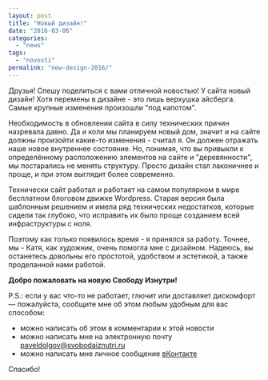 ```yaml
---
layout: post
title: "Новый дизайн!"
date: "2016-03-06"
categories: 
  - "news"
tags: 
  - "novosti"
permalink: "new-design-2016/"
---
```


Друзья! Спешу поделиться с вами отличной новостью! У сайта новый дизайн! Хотя перемены в дизайне - это лишь верхушка айсберга. Самые крупные изменения произошли "под капотом".

Необходимость в обновлении сайта в силу технических причин назревала давно. Да и коли мы планируем новый дом, значит и на сайте должны произойти какие-то изменения - считал я. Он должен отражать наше новое внутреннее состояние. Но, понимая, что вы привыкли к определённому расположению элементов на сайте и "деревянности", мы постарались не менять структуру. Просто дизайн стал лаконичнее и проще, и при этом выглядит более современно.

Технически сайт работал и работает на самом популярном в мире бесплатном блоговом движке Wordpress. Старая версия была шаблонным решением и имела ряд технических недостатков, которые сидели так глубоко, что исправить их было проще созданием всей инфраструктуры с ноля.

Поэтому как только появилось время - я принялся за работу. Точнее, мы - Катя, как художник, очень помогла мне с дизайном. Надеюсь, вы останетесь довольны его простотой, удобством и эстетикой, а также проделанной нами работой.

**Добро пожаловать на новую Свободу Изнутри!**

P.S.: если у вас что-то не работает, глючит или доставляет дискомфорт — пожалуйста, сообщите мне об этом любым удобным для вас способом:

- можно написать об этом в комментарии к этой новости
- можно написать мне на электронную почту [paveldolgov@svobodaiznutri.ru](mailto:paveldolgov@svobodaiznutri.ru)
- можно написать мне личное сообщение [вКонтакте](https://vk.com/gotterbild)

Спасибо!
